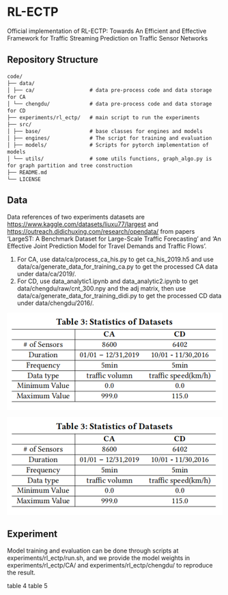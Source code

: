 # RL-ECTP
Official implementation of RL-ECTP: Towards An Efficient and Effective Framework for Traffic Streaming Prediction on Traffic Sensor Networks

## Repository Structure
```
code/
├── data/
│ ├── ca/                  # data pre-process code and data storage for CA
│ └── chengdu/             # data pre-process code and data storage for CD
├── experiments/rl_ectp/   # main script to run the experiments
├── src/      
│ ├── base/                # base classes for engines and models
│ ├── engines/             # The script for training and evaluation
│ ├── models/              # Scripts for pytorch implementation of models
│ └── utils/               # some utils functions, graph_algo.py is for graph partition and tree construction
├── README.md
└── LICENSE
```

## Data
Data references of two experiments datasets are https://www.kaggle.com/datasets/liuxu77/largest and https://outreach.didichuxing.com/research/opendata/ from papers ‘LargeST: A Benchmark Dataset for Large-Scale Traffic Forecasting’ and ‘An Effective Joint Prediction Model for Travel Demands and Traffic Flows’. 

1. For CA, use data/ca/process_ca_his.py to get ca_his_2019.h5 and use data/ca/generate_data_for_training_ca.py to get the processed CA data under data/ca/2019/.
2. For CD, use data_analytic1.ipynb and data_analytic2.ipynb to get data/chengdu/raw/cnt_300.npy and the adj matrix, then use data/ca/generate_data_for_training_didi.py to get the processed CD data under data/chengdu/2016/.

![data](https://github.com/ColaOtaku/RL-ECTP/blob/main/images/table3.jpg)

<p align="center">
  <img src="https://github.com/ColaOtaku/RL-ECTP/blob/main/images/table3.jpg" alt="data">
</p>

## Experiment
Model training and evaluation can be done through scripts at experiments/rl_ectp/run.sh, and we provide the model weights in experiments/rl_ectp/CA/ and experiments/rl_ectp/chengdu/ to reproduce the result.

table 4 
table 5

